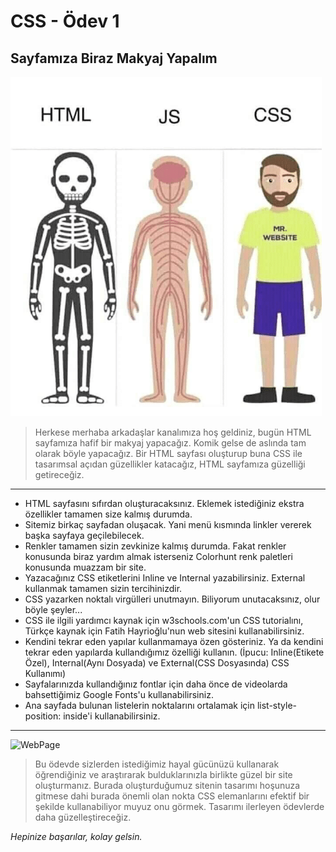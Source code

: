 # CSS - Ödev 1

## Sayfamıza Biraz Makyaj Yapalım

![HTML - CSS - JS](./img/htmlcssjs.png)

> Herkese merhaba arkadaşlar kanalımıza hoş geldiniz, bugün HTML sayfamıza hafif bir makyaj yapacağız. Komik gelse de aslında tam olarak böyle yapacağız. Bir HTML sayfası oluşturup buna CSS ile tasarımsal açıdan güzellikler katacağız, HTML sayfamıza güzelliği getireceğiz.

---

* HTML sayfasını sıfırdan oluşturacaksınız. Eklemek istediğiniz ekstra özellikler tamamen size kalmış durumda.
* Sitemiz birkaç sayfadan oluşacak. Yani menü kısmında linkler vererek başka sayfaya geçilebilecek.
* Renkler tamamen sizin zevkinize kalmış durumda. Fakat renkler konusunda biraz yardım almak isterseniz Colorhunt renk paletleri konusunda muazzam bir site.
* Yazacağınız CSS etiketlerini Inline ve Internal yazabilirsiniz. External kullanmak tamamen sizin tercihinizdir.
* CSS yazarken noktalı virgülleri unutmayın. Biliyorum unutacaksınız, olur böyle şeyler...
* CSS ile ilgili yardımcı kaynak için w3schools.com'un CSS tutorialını, Türkçe kaynak için Fatih Hayrioğlu'nun web sitesini kullanabilirsiniz.
* Kendini tekrar eden yapılar kullanmamaya özen gösteriniz. Ya da kendini tekrar eden yapılarda kullandığımız özelliği kullanın. (İpucu: Inline(Etikete Özel), Internal(Aynı Dosyada) ve External(CSS Dosyasında) CSS Kullanımı)
* Sayfalarınızda kullandığınız fontlar için daha önce de videolarda bahsettiğimiz Google Fonts'u kullanabilirsiniz.
* Ana sayfada bulunan listelerin noktalarını ortalamak için list-style-position: inside'i kullanabilirsiniz.

---

![WebPage](./img/webpage.gif)

> Bu ödevde sizlerden istediğimiz hayal gücünüzü kullanarak öğrendiğiniz ve araştırarak bulduklarınızla birlikte güzel bir site oluşturmanız. Burada oluşturduğumuz sitenin tasarımı hoşunuza gitmese dahi burada önemli olan nokta CSS elemanlarını efektif bir şekilde kullanabiliyor muyuz onu görmek. Tasarımı ilerleyen ödevlerde daha güzelleştireceğiz.

_Hepinize başarılar, kolay gelsin._